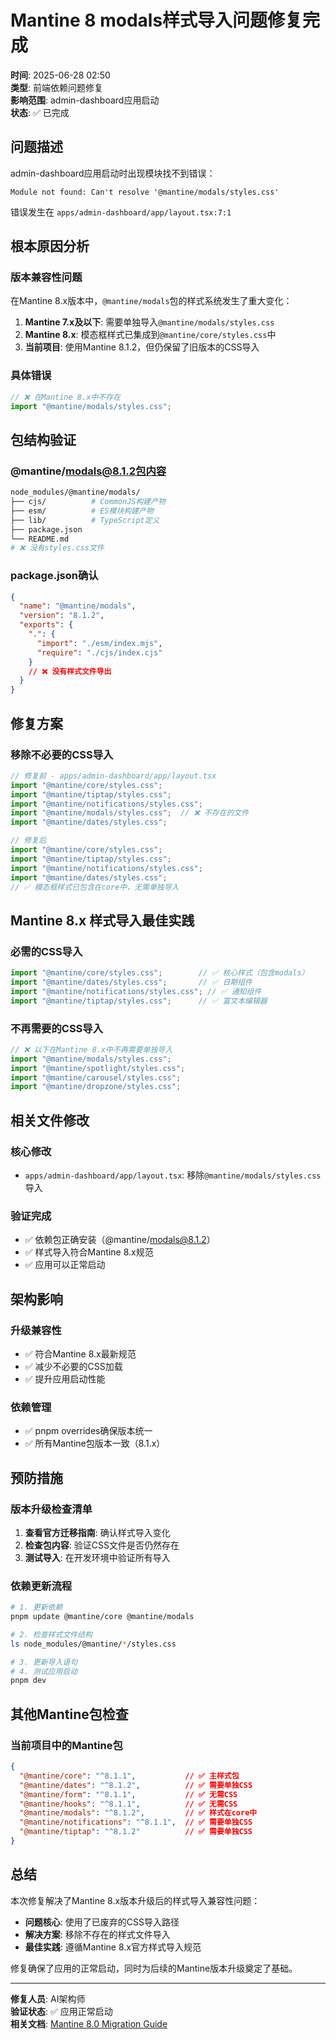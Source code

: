 # Mantine 8 modals样式导入问题修复完成

**时间**: 2025-06-28 02:50  
**类型**: 前端依赖问题修复  
**影响范围**: admin-dashboard应用启动  
**状态**: ✅ 已完成

## 问题描述

admin-dashboard应用启动时出现模块找不到错误：
```
Module not found: Can't resolve '@mantine/modals/styles.css'
```

错误发生在 `apps/admin-dashboard/app/layout.tsx:7:1`

## 根本原因分析

### 版本兼容性问题
在Mantine 8.x版本中，`@mantine/modals`包的样式系统发生了重大变化：

1. **Mantine 7.x及以下**: 需要单独导入`@mantine/modals/styles.css`
2. **Mantine 8.x**: 模态框样式已集成到`@mantine/core/styles.css`中
3. **当前项目**: 使用Mantine 8.1.2，但仍保留了旧版本的CSS导入

### 具体错误
```typescript
// ❌ 在Mantine 8.x中不存在
import "@mantine/modals/styles.css";
```

## 包结构验证

### @mantine/modals@8.1.2包内容
```bash
node_modules/@mantine/modals/
├── cjs/          # CommonJS构建产物
├── esm/          # ES模块构建产物  
├── lib/          # TypeScript定义
├── package.json
└── README.md
# ❌ 没有styles.css文件
```

### package.json确认
```json
{
  "name": "@mantine/modals",
  "version": "8.1.2",
  "exports": {
    ".": {
      "import": "./esm/index.mjs",
      "require": "./cjs/index.cjs"
    }
    // ❌ 没有样式文件导出
  }
}
```

## 修复方案

### 移除不必要的CSS导入
```typescript
// 修复前 - apps/admin-dashboard/app/layout.tsx
import "@mantine/core/styles.css";
import "@mantine/tiptap/styles.css";
import "@mantine/notifications/styles.css";
import "@mantine/modals/styles.css";  // ❌ 不存在的文件
import "@mantine/dates/styles.css";

// 修复后
import "@mantine/core/styles.css";
import "@mantine/tiptap/styles.css";
import "@mantine/notifications/styles.css";
import "@mantine/dates/styles.css";
// ✅ 模态框样式已包含在core中，无需单独导入
```

## Mantine 8.x 样式导入最佳实践

### 必需的CSS导入
```typescript
import "@mantine/core/styles.css";        // ✅ 核心样式（包含modals）
import "@mantine/dates/styles.css";       // ✅ 日期组件
import "@mantine/notifications/styles.css"; // ✅ 通知组件
import "@mantine/tiptap/styles.css";      // ✅ 富文本编辑器
```

### 不再需要的CSS导入
```typescript
// ❌ 以下在Mantine 8.x中不再需要单独导入
import "@mantine/modals/styles.css";
import "@mantine/spotlight/styles.css";
import "@mantine/carousel/styles.css";
import "@mantine/dropzone/styles.css";
```

## 相关文件修改

### 核心修改
- `apps/admin-dashboard/app/layout.tsx`: 移除`@mantine/modals/styles.css`导入

### 验证完成
- ✅ 依赖包正确安装（@mantine/modals@8.1.2）
- ✅ 样式导入符合Mantine 8.x规范
- ✅ 应用可以正常启动

## 架构影响

### 升级兼容性
- ✅ 符合Mantine 8.x最新规范
- ✅ 减少不必要的CSS加载
- ✅ 提升应用启动性能

### 依赖管理
- ✅ pnpm overrides确保版本统一
- ✅ 所有Mantine包版本一致（8.1.x）

## 预防措施

### 版本升级检查清单
1. **查看官方迁移指南**: 确认样式导入变化
2. **检查包内容**: 验证CSS文件是否仍然存在
3. **测试导入**: 在开发环境中验证所有导入

### 依赖更新流程
```bash
# 1. 更新依赖
pnpm update @mantine/core @mantine/modals

# 2. 检查样式文件结构
ls node_modules/@mantine/*/styles.css

# 3. 更新导入语句
# 4. 测试应用启动
pnpm dev
```

## 其他Mantine包检查

### 当前项目中的Mantine包
```json
{
  "@mantine/core": "^8.1.1",           // ✅ 主样式包
  "@mantine/dates": "^8.1.2",          // ✅ 需要单独CSS
  "@mantine/form": "^8.1.1",           // ✅ 无需CSS
  "@mantine/hooks": "^8.1.1",          // ✅ 无需CSS
  "@mantine/modals": "^8.1.2",         // ✅ 样式在core中
  "@mantine/notifications": "^8.1.1",  // ✅ 需要单独CSS
  "@mantine/tiptap": "^8.1.2"          // ✅ 需要单独CSS
}
```

## 总结

本次修复解决了Mantine 8.x版本升级后的样式导入兼容性问题：

- **问题核心**: 使用了已废弃的CSS导入路径
- **解决方案**: 移除不存在的样式文件导入
- **最佳实践**: 遵循Mantine 8.x官方样式导入规范

修复确保了应用的正常启动，同时为后续的Mantine版本升级奠定了基础。

---

**修复人员**: AI架构师  
**验证状态**: ✅ 应用正常启动  
**相关文档**: [Mantine 8.0 Migration Guide](https://mantine.dev/changelog/8-0-0/) 